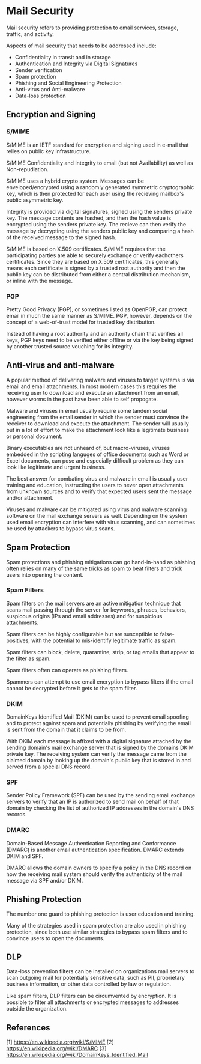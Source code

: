 # Mail Security

Mail security refers to providing protection to email services, storage, traffic, and activity.

Aspects of mail security that needs to be addressed include:
* Confidentiality in transit and in storage
* Authentication and Integrity via Digital Signatures
* Sender verification
* Spam protection
* Phishing and Social Engineering Protection
* Anti-virus and Anti-malware
* Data-loss protection

## Encryption and Signing

### S/MIME 

S/MIME is an IETF standard for encryption and signing used in e-mail that relies on public key infrastructure.

S/MIME Confidentiality and Integrity to email (but not Availability) as well as Non-repudiation. 

S/MIME uses a hybrid crypto system. Messages can be enveloped/encrypted using a randomly generated symmetric cryptographic key, which is then protected for each user using the recieving mailbox's public asymmetric key.

Integrity is provided via digital signatures, signed using the senders private key. The message contents are hashed, and then the hash value is encrypted using the senders private key. The recieve can then verify the message by decrypting using the senders public key and comparing a hash of the received message to the signed hash.

S/MIME is based on X.509 certificates. S/MIME requires that the participating parties are able to securely exchange or verify eachothers certificates. Since they are based on X.509 certificates, this generally means each certificate is signed by a trusted root authority and then the public key can be distributed from either a central distribution mechanism, or inline with the message.

### PGP

Pretty Good Privacy (PGP), or sometimes listed as OpenPGP, can protect email in much the same manner as S/MIME. PGP, however, depends on the concept of a web-of-trust model for trusted key distribution.

Instead of having a root authority and an authority chain that verifies all keys, PGP keys need to be verified either offline or via the key being signed by another trusted source vouching for its integrity.

## Anti-virus and anti-malware

A popular method of delivering malware and viruses to target systems is via email and email attachments. In most modern cases this requires the receiving user to download and execute an attachment from an email, however worms in the past have been able to self propogate.

Malware and viruses in email usually require some tandem social engineering from the email sender in which the sender must convince the receiver to download and execute the attachment. The sender will usually put in a lot of effort to make the attachment look like a legitimate business or personal document.

Binary executables are not unheard of, but macro-viruses, viruses embedded in the scripting languges of office documents such as Word or Excel documents, can pose and especially difficult problem as they can look like legitimate and urgent business.

The best answer for combating virus and malware in email is usually user training and education, instructing the users to never open attachments from unknown sources and to verify that expected users sent the message and/or attachment.

Viruses and malware can be mitigated using virus and malware scanning software on the mail exchange servers as well. Depending on the system used email encryption can interfere with virus scanning, and can sometimes be used by attackers to bypass virus scans.

## Spam Protection

Spam protections and phishing mitigations can go hand-in-hand as phishing often relies on many of the same tricks as spam to beat filters and trick users into opening the content.

### Spam Filters

Spam filters on the mail servers are an active mitigation technique that scans mail passing through the server for keywords, phrases, behaviors, suspicous origins (IPs and email addresses) and for suspicious attachments.

Spam filters can be highly configurable but are susceptible to false-positives, with the potential to mis-identify legitimate traffic as spam.

Spam filters can block, delete, quarantine, strip, or tag emails that appear to  the filter as spam.

Spam filters often can operate as phishing filters.

Spammers can attempt to use email encryption to bypass filters if the email cannot be decrypted before it gets to the spam filter.

### DKIM

DomainKeys Identified Mail (DKIM) can be used to prevent email spoofing and to protect against spam and potentially phishing by verifying the email is sent from the domain that it claims to be from.

With DKIM each message is affixed with a digital signature attached by the sending domain's mail exchange server that is signed by the domains DKIM private key. The receiving system can verify the message came from the claimed domain by looking up the domain's public key that is stored in and served from a special DNS record.

### SPF

Sender Policy Framework (SPF) can be used by the sending email exchange servers to verify that an IP is authorized to send mail on behalf of that domain by checking the list of authorized IP addresses in the domain's DNS records.

### DMARC

Domain-Based Message Authentication Reporting and Conformance (DMARC) is another email authentication specification. DMARC extends DKIM and SPF.

DMARC allows the domain owners to specify a policy in the DNS record on how the receiving mail system should verify the authenticity of the mail message via SPF and/or DKIM.

## Phishing Protection

The number one guard to phishing protection is user education and training.

Many of the strategies used in spam protection are also used in phishing protection, since both use similar strategies to bypass spam filters and to convince users to open the documents.

## DLP

Data-loss prevention filters can be installed on organizations mail servers to scan outgoing mail for potentially sensitive data, such as PII, proprietary business information, or other data controlled by law or regulation.

Like spam filters, DLP filters can be circumvented by encryption. It is possible to filter all attachments or encrypted messages to addresses outside the organization.

## References

[1] https://en.wikipedia.org/wiki/S/MIME
[2] https://en.wikipedia.org/wiki/DMARC
[3] https://en.wikipedia.org/wiki/DomainKeys_Identified_Mail